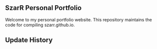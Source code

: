 ## SzarR Personal Portfolio

Welcome to my personal portfolio website. This repository maintains the code for compiling szarr.github.io. 

## Update History
